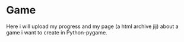 # Game
Here i will upload my progress and my page (a html archive jij) about a game i want to create in Python-pygame.
